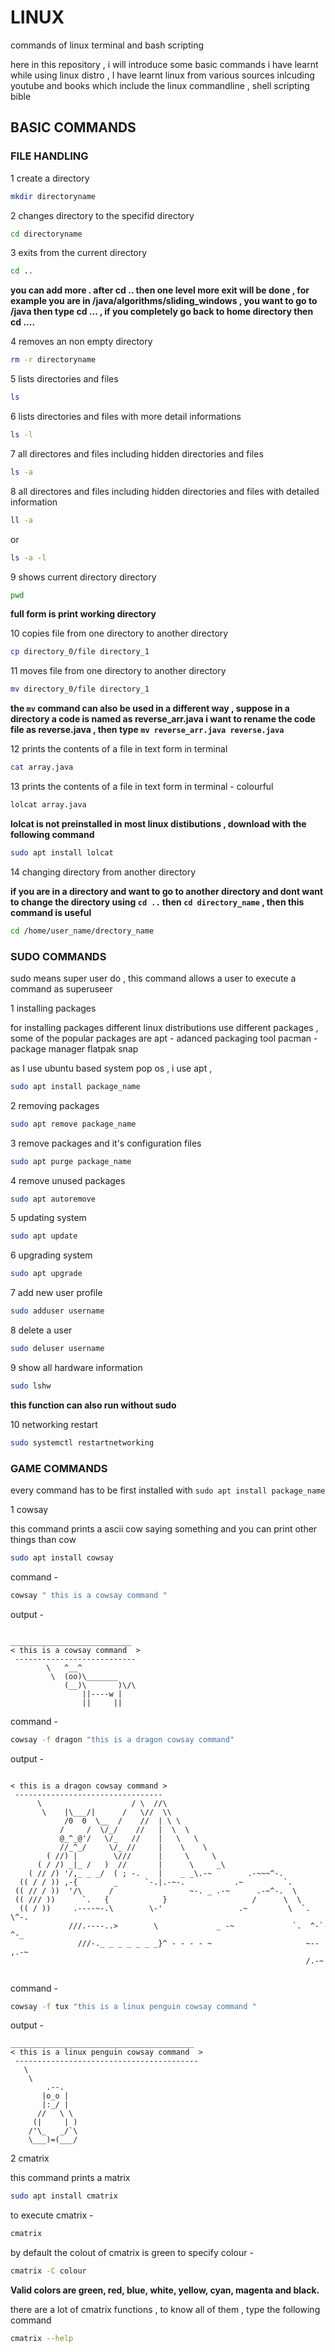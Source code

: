 # LINUX
commands of linux terminal and bash scripting

here in this repository , i will introduce some basic commands i have learnt while using linux distro , I have learnt linux from various sources inlcuding youtube and books which include the linux commandline , shell scripting bible 

## BASIC COMMANDS



### FILE HANDLING

1  create a directory

```bash
mkdir directoryname
```
2  changes directory to the specifid directory

```bash
cd directoryname
```
3  exits from the current directory

```bash 
cd ..
``` 
**you can add more . after cd .. then one level more exit will be done , for example you are in /java/algorithms/sliding_windows , you want to go to /java then type cd ... , if you completely go back to home directory then cd ....**

 4  removes an non empty directory 

```bash
rm -r directoryname
```

5  lists directories and files 

```bash
ls
```

6  lists directories and files with more detail informations

```bash
ls -l
```

7 all directores and files including hidden directories and files

```bash
ls -a
```

8 all directores and files including hidden directories and files with detailed information

```bash
ll -a
```
or
```bash
ls -a -l
```

9  shows current directory directory

```bash
pwd
```

**full form is print working directory**

10  copies file from one directory to another directory

```bash
cp directory_0/file directory_1
```

11  moves file from one directory to another directory

```bash
mv directory_0/file directory_1
```

**the `mv` command can also be used in a different way , suppose in a directory a code is named as reverse_arr.java i want to rename the code file as reverse.java , then type `mv reverse_arr.java reverse.java`**

12  prints the contents of a file in text form in terminal 

```bash
cat array.java
```

13 prints the contents of a file in text form in terminal - colourful 

```bash
lolcat array.java
```

**lolcat is not preinstalled in most linux distibutions , download with  the following command**

```bash
sudo apt install lolcat
```

14 changing directory from another directory

**if you are in a directory and want to go to another directory and dont want to change the directory using `cd ..` then `cd directory_name` , then this command is useful**

```bash
cd /home/user_name/drectory_name
```

### SUDO COMMANDS

sudo means super user do , this command allows a user to execute a command as superuseer 

1 installing packages

for installing packages different linux distributions use different packages , some of the popular packages are
apt - adanced packaging tool
pacman - package manager 
flatpak 
snap 

as I use ubuntu based system pop os , i use apt ,

```bash
sudo apt install package_name
```

2 removing packages

```bash
sudo apt remove package_name
```

3 remove packages and it's configuration files

```bash
sudo apt purge package_name
```

4 remove unused packages

```bash
sudo apt autoremove
```

5 updating system

```bash
sudo apt update
```

6 upgrading system

```bash
sudo apt upgrade
```

7 add new user profile

```bash
sudo adduser username
```

8 delete a user

```bash
sudo deluser username
```

9 show all hardware information

```bash
sudo lshw
```

**this function can also run without sudo**

10 networking restart

```bash
sudo systemctl restartnetworking
```

### GAME COMMANDS

every command has to be first installed with `sudo apt install package_name`

1 cowsay 

this command prints a ascii cow saying something and you can print other things than cow

```bash
sudo apt install cowsay
```
command -
```bash
cowsay " this is a cowsay command "
```
output - 
```

___________________________
< this is a cowsay command  >
 ---------------------------
        \   ^__^
         \  (oo)\_______
            (__)\       )\/\
                ||----w |
                ||     ||

```
command -
```bash
cowsay -f dragon "this is a dragon cowsay command"
```
output -
```

< this is a dragon cowsay command >
 ---------------------------------
      \                    / \  //\
       \    |\___/|      /   \//  \\
            /0  0  \__  /    //  | \ \    
           /     /  \/_/    //   |  \  \  
           @_^_@'/   \/_   //    |   \   \ 
           //_^_/     \/_ //     |    \    \
        ( //) |        \///      |     \     \
      ( / /) _|_ /   )  //       |      \     _\
    ( // /) '/,_ _ _/  ( ; -.    |    _ _\.-~        .-~~~^-.
  (( / / )) ,-{        _      `-.|.-~-.           .~         `.
 (( // / ))  '/\      /                 ~-. _ .-~      .-~^-.  \
 (( /// ))      `.   {            }                   /      \  \
  (( / ))     .----~-.\        \-'                 .~         \  `. \^-.
             ///.----..>        \             _ -~             `.  ^-`  ^-_
               ///-._ _ _ _ _ _ _}^ - - - - ~                     ~-- ,.-~
                                                                  /.-~


```
command -
```bash
cowsay -f tux "this is a linux penguin cowsay command "
```
output -
```
_________________________________________
< this is a linux penguin cowsay command  >
 -----------------------------------------
   \
    \
        .--.
       |o_o |
       |:_/ |
      //   \ \
     (|     | )
    /'\_   _/`\
    \___)=(___/

```


2 cmatrix 

this command prints a matrix

```bash
sudo apt install cmatrix
```
to execute cmatrix -

```bash
cmatrix
```

by default the colout of cmatrix is green to specify colour -

```bash
cmatrix -C colour
```
**Valid colors are green, red, blue, white, yellow, cyan, magenta and black.**

there are a lot of cmatrix functions , to know all of them , type the following command
```bash
cmatrix --help
```







